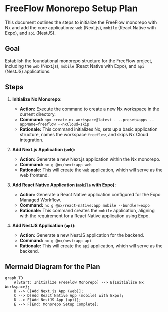# FreeFlow Monorepo Setup Plan

This document outlines the steps to initialize the FreeFlow monorepo with Nx and add the core applications: `web` (Next.js), `mobile` (React Native with Expo), and `api` (NestJS).

## Goal

Establish the foundational monorepo structure for the FreeFlow project, including the `web` (Next.js), `mobile` (React Native with Expo), and `api` (NestJS) applications.

## Steps

1.  **Initialize Nx Monorepo:**
    *   **Action:** Execute the command to create a new Nx workspace in the current directory.
    *   **Command:** `npx create-nx-workspace@latest . --preset=apps --appName=freeflow --nxCloud=skip`
    *   **Rationale:** This command initializes Nx, sets up a basic application structure, names the workspace `freeflow`, and skips Nx Cloud integration.

2.  **Add Next.js Application (`web`):**
    *   **Action:** Generate a new Next.js application within the Nx monorepo.
    *   **Command:** `nx g @nx/next:app web`
    *   **Rationale:** This will create the `web` application, which will serve as the web frontend.

3.  **Add React Native Application (`mobile` with Expo):**
    *   **Action:** Generate a React Native application configured for the Expo Managed Workflow.
    *   **Command:** `nx g @nx/react-native:app mobile --bundler=expo`
    *   **Rationale:** This command creates the `mobile` application, aligning with the requirement for a React Native application using Expo.

4.  **Add NestJS Application (`api`):**
    *   **Action:** Generate a new NestJS application for the backend.
    *   **Command:** `nx g @nx/nest:app api`
    *   **Rationale:** This will create the `api` application, which will serve as the backend.

## Mermaid Diagram for the Plan

```mermaid
graph TD
    A[Start: Initialize FreeFlow Monorepo] --> B{Initialize Nx Workspace};
    B --> C[Add Next.js App (web)];
    C --> D[Add React Native App (mobile) with Expo];
    D --> E[Add NestJS App (api)];
    E --> F[End: Monorepo Setup Complete];